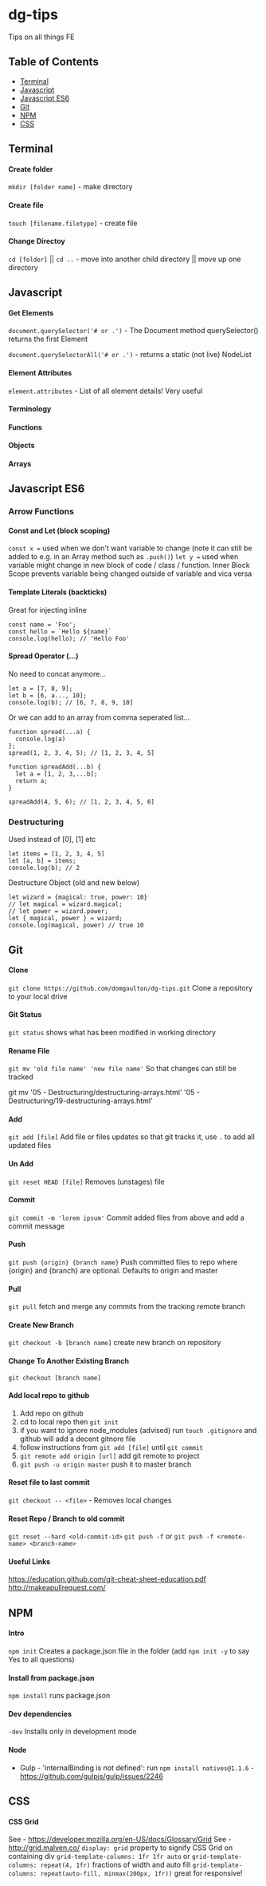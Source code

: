 # dg-tips
Tips on all things FE

## Table of Contents
* [Terminal](#terminal)
* [Javascript](#javascript)
* [Javascript ES6](#javascript-es6)
* [Git](#git)
* [NPM](#npm)
* [CSS](#css)

## Terminal

#### Create folder
`mkdir [folder name]` - make directory

#### Create file
`touch [filename.filetype]` - create file

#### Change Directoy
`cd [folder]` || `cd ..` - move into another child directory || move up one directory

## Javascript

#### Get Elements
`document.querySelector('# or .')` - The Document method querySelector() returns the first Element

`document.querySelectorAll('# or .')` - returns a static (not live) NodeList

#### Element Attributes
`element.attributes` - List of all element details! Very useful



#### Terminology

#### Functions
#### Objects
#### Arrays

## Javascript ES6

### Arrow Functions

#### Const and Let (block scoping)
`const x =` used when we don't want variable to change (note it can still be added to e.g. in an Array method such as `.push()`)
`let y =` used when variable might change in new block of code / class / function. Inner Block Scope prevents variable being changed outside of variable and vica versa

#### Template Literals (backticks)
Great for injecting inline
```
const name = 'Foo';
const hello = `Hello ${name}`
console.log(hello); // 'Hello Foo'
```

#### Spread Operator (...)
No need to concat anymore...
```
let a = [7, 8, 9];
let b = [6, a..., 10];
console.log(b); // [6, 7, 8, 9, 10]
```

Or we can add to an array from comma seperated list...
```
function spread(...a) {
  console.log(a)
};
spread(1, 2, 3, 4, 5); // [1, 2, 3, 4, 5]
```
```
function spreadAdd(...b) {
  let a = [1, 2, 3,...b];
  return a;
}

spreadAdd(4, 5, 6); // [1, 2, 3, 4, 5, 6]
```

### Destructuring
Used instead of [0], [1] etc
```
let items = [1, 2, 3, 4, 5]
let [a, b] = items;
console.log(b); // 2
```

Destructure Object (old and new below)
```
let wizard = {magical: true, power: 10}
// let magical = wizard.magical;
// let power = wizard.power;
let { magical, power } = wizard;
console.log(magical, power) // true 10
```


## Git

#### Clone
`git clone https://github.com/domgaulton/dg-tips.git`
Clone a repository to your local drive

#### Git Status
`git status`
shows what has been modified in working directory

#### Rename File
`git mv 'old file name' 'new file name'` So that changes can still be tracked

git mv '05 - Destructuring/destructuring-arrays.html' '05 - Destructuring/19-destructuring-arrays.html'

#### Add
`git add [file]` 
Add file or files updates so that git tracks it, use `.` to add all updated files

#### Un Add
`git reset HEAD [file]` 
Removes (unstages) file

#### Commit
`git commit -m 'lorem ipsum'`
Commit added files from above and add a commit message

#### Push
`git push {origin} {branch name}`
Push committed files to repo where {origin} and {branch} are optional. Defaults to origin and master

#### Pull
`git pull`
fetch and merge any commits from the tracking remote branch

#### Create New Branch
`git checkout -b [branch name]`
create new branch on repository

#### Change To Another Existing Branch
`git checkout [branch name]`

#### Add local repo to github
1. Add repo on github
2. cd to local repo then `git init`
3. if you want to ignore node_modules (advised) run `touch .gitignore` and github will add a decent gitnore file
4. follow instructions from `git add [file]` until `git commit`
5. `git remote add origin [url]` add git remote to project
6. `git push -u origin master` push it to master branch

#### Reset file to last commit
`git checkout -- <file>` - Removes local changes

#### Reset Repo / Branch to old commit
`git reset --hard <old-commit-id>`
`git push -f` or `git push -f <remote-name> <branch-name>`

#### Useful Links
https://education.github.com/git-cheat-sheet-education.pdf
http://makeapullrequest.com/

## NPM

#### Intro
`npm init` Creates a package.json file in the folder (add `npm init -y` to say Yes to all questions)

#### Install from package.json
`npm install` runs package.json 

#### Dev dependencies
`-dev` Installs only in development mode

#### Node
* Gulp - 'internalBinding is not defined': run `npm install natives@1.1.6`  - https://github.com/gulpjs/gulp/issues/2246

## CSS

#### CSS Grid
See - https://developer.mozilla.org/en-US/docs/Glossary/Grid
See - http://grid.malven.co/
`display: grid` property to signify CSS Grid on containing div
`grid-template-columns: 1fr 1fr auto` or `grid-template-columns: repeat(4, 1fr)` fractions of width and auto fill 
`grid-template-columns: repeat(auto-fill, minmax(200px, 1fr))` great for responsive!
